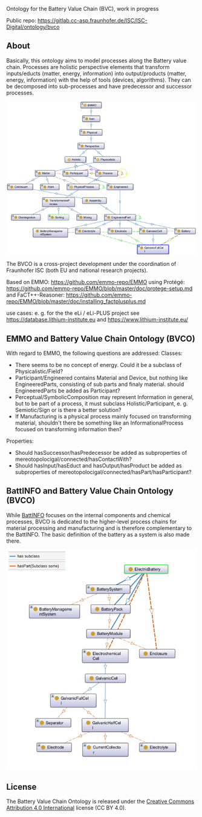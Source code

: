 Ontology for the Battery Value Chain (BVC), work in progress

Public repo: https://gitlab.cc-asp.fraunhofer.de/ISC/ISC-Digital/ontology/bvco

## About

Basically, this ontology aims to model processes along the Battery value chain. Processes are holistic perspective elements that transform inputs/educts (matter, energy, information) into output/products (matter, energy, information) with the help of tools (devices, algorithms). They can be decomposed into sub-processes and have predecessor and successor processes. 

![Overview Graph](docs/overview.png)

The BVCO is a cross-project development under the coordination of Fraunhofer ISC (both EU and national research projects).

Based on EMMO: https://github.com/emmo-repo/EMMO
using Protégé: https://github.com/emmo-repo/EMMO/blob/master/doc/protege-setup.md
and FaCT++-Reasoner: https://github.com/emmo-repo/EMMO/blob/master/doc/installing_factplusplus.md

use cases: e. g. for the the eLi / eLi-PLUS project 
see https://database.lithium-institute.eu
and https://www.lithium-institute.eu/

## EMMO and Battery Value Chain Ontology (BVCO) 

With regard to EMMO, the following questions are addressed:
Classes:
- There seems to be no concept of energy. Could it be a subclass of Physicalistic/Field?
- Participant/Engineered contains Material and Device, but nothing like EngineeredParts, consisting of sub parts and finaly material. should EngineeredParts be added as Participant?
- Perceptual/SymbolicComposition may represent Information in general, but to be part of a process, it must subclass Holistic/Participant, e. g. Semiotic/Sign or is there a better solution?
- If Manufacturing is a physical process mainly focused on transforming material, shouldn't there be something like an InformationalProcess focused on transforming information then?

Properties:
- Should hasSuccessor/hasPredecessor be added as subproperties of mereotopolocigal/connected/hasContactWith?
- Should hasInput/hasEduct and hasOutput/hasProduct be added as subproperties of mereotopolocigal/connected/hasPart/hasParticipant?

## BattINFO and Battery Value Chain Ontology (BVCO) 

While [BattINFO](https://github.com/BIG-MAP/BattINFO) focuses on the internal components and chemical processes, BVCO is dedicated to the higher-level process chains for material processing and manufacturing and is therefore complementary to the BattINFO. The basic definition of the battery as a system is also made there. 

![Battery Graph](docs/BatteryDefinition.png)

## License

The Battery Value Chain Ontology is released under the [Creative Commons Attribution 4.0 International](https://creativecommons.org/licenses/by/4.0/legalcode) license (CC BY 4.0).
